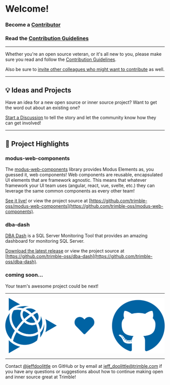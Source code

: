 # Welcome!

### Become a [Contributor](https://trimble-oss.github.io/contribute/)

### Read the [Contribution Guidelines](https://trimble-oss.github.io/contribute/guidelines/)

---

Whether you're an open source veteran, or it's all new to you, please make sure you read and follow the [Contribution Guidelines](https://trimble-oss.github.io/contribute/guidelines/).

Also be sure to [invite other colleagues who might want to contribute](https://trimble-oss.github.io/contribute/) as well.

---

## 💡 Ideas and Projects

Have an idea for a new open source or inner source project? Want to get the word out about an existing one?

[Start a Discussion](https://github.com/trimble-oss/contribute/discussions) to tell the story and let the community know how they can get involved!

---

## 🌟 Project Highlights

### modus-web-components

The [modus-web-components](https://modus-web-components.trimble.com) library provides Modus Elements as, you guessed it, web components! Web components are reusable, encapsulated UI elements that are framework agnostic. This means that whatever framework your UI team uses (angular, react, vue, svelte, etc.) they can leverage the same common components as every other team!

[See it live!](https://modus-web-components.trimble.com/) or view the project source at [https://github.com/trimble-oss/modus-web-components](https://github.com/trimble-oss/modus-web-components).

### dba-dash

[DBA Dash](https://github.com/trimble-oss/dba-dash) is a SQL Server Monitoring Tool that provides an amazing dashboard for monitoring SQL Server.

[Download the latest release](https://github.com/trimble-oss/dba-dash/releases/latest) or view the project source at [https://github.com/trimble-oss/dba-dash](https://github.com/trimble-oss/dba-dash).

### coming soon...

Your team's awesome project could be next!

---

![Trimble <3 GitHub!](trimble-heart-github.svg)

---

Contact [@jeffdoolittle](https://github.com/jeffdoolittle) on GitHub or by email at [jeff_doolittle@trimble.com](mailto:jeff_doolittle@trimble.com) if you have any questions or suggestions about how to continue making open and inner source great at Trimble!
